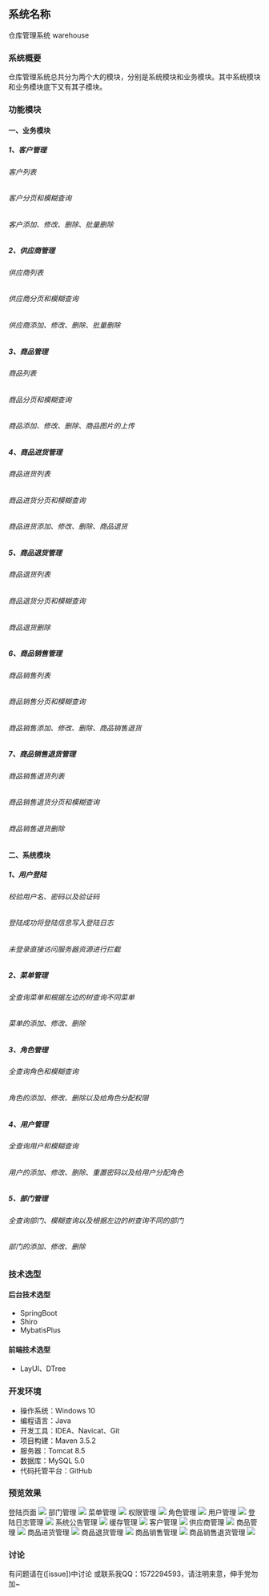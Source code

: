 ## 系统名称 
仓库管理系统 warehouse 
### 系统概要
仓库管理系统总共分为两个大的模块，分别是系统模块和业务模块。其中系统模块和业务模块底下又有其子模块。
### 功能模块
#### 一、业务模块
##### 1、客户管理
###### 客户列表
###### 客户分页和模糊查询
###### 客户添加、修改、删除、批量删除
##### 2、供应商管理
###### 供应商列表
###### 供应商分页和模糊查询
###### 供应商添加、修改、删除、批量删除
##### 3、商品管理
###### 商品列表
###### 商品分页和模糊查询
###### 商品添加、修改、删除、商品图片的上传
##### 4、商品进货管理
###### 商品进货列表
###### 商品进货分页和模糊查询
###### 商品进货添加、修改、删除、商品退货
##### 5、商品退货管理
###### 商品退货列表
###### 商品退货分页和模糊查询
###### 商品退货删除
##### 6、商品销售管理
###### 商品销售列表
###### 商品销售分页和模糊查询
###### 商品销售添加、修改、删除、商品销售退货
##### 7、商品销售退货管理
###### 商品销售退货列表
###### 商品销售退货分页和模糊查询
###### 商品销售退货删除
#### 二、系统模块
##### 1、用户登陆
###### 校验用户名、密码以及验证码
###### 登陆成功将登陆信息写入登陆日志
###### 未登录直接访问服务器资源进行拦截
##### 2、菜单管理
###### 全查询菜单和根据左边的树查询不同菜单
###### 菜单的添加、修改、删除
##### 3、角色管理
###### 全查询角色和模糊查询
###### 角色的添加、修改、删除以及给角色分配权限
##### 4、用户管理
###### 全查询用户和模糊查询
###### 用户的添加、修改、删除、重置密码以及给用户分配角色
##### 5、部门管理
###### 全查询部门、模糊查询以及根据左边的树查询不同的部门
###### 部门的添加、修改、删除

### 技术选型
#### 后台技术选型
* SpringBoot
* Shiro
* MybatisPlus
#### 前端技术选型
* LayUI、DTree

### 开发环境
* 操作系统：Windows 10
* 编程语言：Java
* 开发工具：IDEA、Navicat、Git
* 项目构建：Maven 3.5.2
* 服务器：Tomcat 8.5
* 数据库：MySQL 5.0
* 代码托管平台：GitHub

### 预览效果
登陆页面
![](https://github.com/Qinchuan008/warehouse-master/blob/master/src/main/resources/static/images/login.png)
部门管理
![](https://github.com/Qinchuan008/warehouse-master/blob/master/src/main/resources/static/images/dept.png)
菜单管理
![](https://github.com/Qinchuan008/warehouse-master/blob/master/src/main/resources/static/images/menu.png)
权限管理
![](https://github.com/Qinchuan008/warehouse-master/blob/master/src/main/resources/static/images/permission.png)
角色管理
![](https://github.com/Qinchuan008/warehouse-master/blob/master/src/main/resources/static/images/role.png)
用户管理
![](https://github.com/Qinchuan008/warehouse-master/blob/master/src/main/resources/static/images/user.png)
登陆日志管理
![](https://github.com/Qinchuan008/warehouse-master/blob/master/src/main/resources/static/images/loginfo.png)
系统公告管理
![](https://github.com/Qinchuan008/warehouse-master/blob/master/src/main/resources/static/images/notice.png)
缓存管理
![](https://github.com/Qinchuan008/warehouse-master/blob/master/src/main/resources/static/images/cache.png)
客户管理
![](https://github.com/Qinchuan008/warehouse-master/blob/master/src/main/resources/static/images/customer.png)
供应商管理
![](https://github.com/Qinchuan008/warehouse-master/blob/master/src/main/resources/static/images/provider.png)
商品管理
![](https://github.com/Qinchuan008/warehouse-master/blob/master/src/main/resources/static/images/goods.png)
商品进货管理
![](https://github.com/Qinchuan008/warehouse-master/blob/master/src/main/resources/static/images/inport.png)
商品退货管理
![](https://github.com/Qinchuan008/warehouse-master/blob/master/src/main/resources/static/images/output.png)
商品销售管理
![](https://github.com/Qinchuan008/warehouse-master/blob/master/src/main/resources/static/images/sales.png)
商品销售退货管理
![](https://github.com/Qinchuan008/warehouse-master/blob/master/src/main/resources/static/images/salesback.png)

### 讨论
有问题请在([issue])中讨论 或联系我QQ：1572294593，请注明来意，伸手党勿加~
